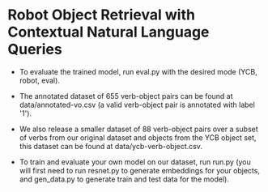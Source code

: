 # Robot Object Retrieval with Contextual Natural Language Queries
- To evaluate the trained model, run eval.py with the desired mode (YCB, robot, eval).
- The annotated dataset of 655 verb-object pairs can be found at data/annotated-vo.csv (a valid verb-object pair is annotated with label '1').
- We also release a smaller dataset of 88 verb-object pairs over a subset of verbs from our original dataset and objects from the YCB object set, this dataset can be found at data/ycb-verb-object.csv.

- To train and evaluate your own model on our dataset, run run.py (you will first need to run resnet.py to generate embeddings for your objects, and gen_data.py to generate train and test data for the model).
